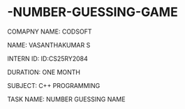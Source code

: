 # -NUMBER-GUESSING-GAME 

COMAPNY NAME: CODSOFT

NAME: VASANTHAKUMAR S

INTERN ID: ID:CS25RY2084 

DURATION: ONE MONTH 

SUBJECT: C++ PROGRAMMING 

TASK NAME: NUMBER GUESSING NAME 


